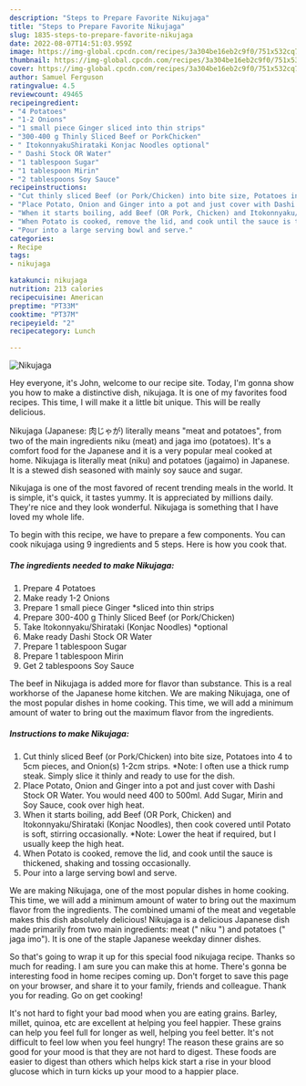 ```yaml
---
description: "Steps to Prepare Favorite Nikujaga"
title: "Steps to Prepare Favorite Nikujaga"
slug: 1835-steps-to-prepare-favorite-nikujaga
date: 2022-08-07T14:51:03.959Z
image: https://img-global.cpcdn.com/recipes/3a304be16eb2c9f0/751x532cq70/nikujaga-recipe-main-photo.jpg
thumbnail: https://img-global.cpcdn.com/recipes/3a304be16eb2c9f0/751x532cq70/nikujaga-recipe-main-photo.jpg
cover: https://img-global.cpcdn.com/recipes/3a304be16eb2c9f0/751x532cq70/nikujaga-recipe-main-photo.jpg
author: Samuel Ferguson
ratingvalue: 4.5
reviewcount: 49465
recipeingredient:
- "4 Potatoes"
- "1-2 Onions"
- "1 small piece Ginger sliced into thin strips"
- "300-400 g Thinly Sliced Beef or PorkChicken"
- " ItokonnyakuShirataki Konjac Noodles optional"
- " Dashi Stock OR Water"
- "1 tablespoon Sugar"
- "1 tablespoon Mirin"
- "2 tablespoons Soy Sauce"
recipeinstructions:
- "Cut thinly sliced Beef (or Pork/Chicken) into bite size, Potatoes into 4 to 5cm pieces, and Onion(s) 1-2cm strips. *Note: I often use a thick rump steak. Simply slice it thinly and ready to use for the dish."
- "Place Potato, Onion and Ginger into a pot and just cover with Dashi Stock OR Water. You would need 400 to 500ml. Add Sugar, Mirin and Soy Sauce, cook over high heat."
- "When it starts boiling, add Beef (OR Pork, Chicken) and Itokonnyaku/Shirataki (Konjac Noodles), then cook covered until Potato is soft, stirring occasionally. *Note: Lower the heat if required, but I usually keep the high heat."
- "When Potato is cooked, remove the lid, and cook until the sauce is thickened, shaking and tossing occasionally."
- "Pour into a large serving bowl and serve."
categories:
- Recipe
tags:
- nikujaga

katakunci: nikujaga 
nutrition: 213 calories
recipecuisine: American
preptime: "PT33M"
cooktime: "PT37M"
recipeyield: "2"
recipecategory: Lunch

---
```



![Nikujaga](https://img-global.cpcdn.com/recipes/3a304be16eb2c9f0/751x532cq70/nikujaga-recipe-main-photo.jpg)

Hey everyone, it's John, welcome to our recipe site. Today, I'm gonna show you how to make a distinctive dish, nikujaga. It is one of my favorites food recipes. This time, I will make it a little bit unique. This will be really delicious.

Nikujaga (Japanese: 肉じゃが) literally means &#34;meat and potatoes&#34;, from two of the main ingredients niku (meat) and jaga imo (potatoes). It&#39;s a comfort food for the Japanese and it is a very popular meal cooked at home. Nikujaga is literally meat (niku) and potatoes (jagaimo) in Japanese. It is a stewed dish seasoned with mainly soy sauce and sugar.

Nikujaga is one of the most favored of recent trending meals in the world. It is simple, it's quick, it tastes yummy. It is appreciated by millions daily. They're nice and they look wonderful. Nikujaga is something that I have loved my whole life.


To begin with this recipe, we have to prepare a few components. You can cook nikujaga using 9 ingredients and 5 steps. Here is how you cook that.

<!--inarticleads1-->

##### The ingredients needed to make Nikujaga:

1. Prepare 4 Potatoes
1. Make ready 1-2 Onions
1. Prepare 1 small piece Ginger *sliced into thin strips
1. Prepare 300-400 g Thinly Sliced Beef (or Pork/Chicken)
1. Take  Itokonnyaku/Shirataki (Konjac Noodles) *optional
1. Make ready  Dashi Stock OR Water
1. Prepare 1 tablespoon Sugar
1. Prepare 1 tablespoon Mirin
1. Get 2 tablespoons Soy Sauce


The beef in Nikujaga is added more for flavor than substance. This is a real workhorse of the Japanese home kitchen. We are making Nikujaga, one of the most popular dishes in home cooking. This time, we will add a minimum amount of water to bring out the maximum flavor from the ingredients. 

<!--inarticleads2-->

##### Instructions to make Nikujaga:

1. Cut thinly sliced Beef (or Pork/Chicken) into bite size, Potatoes into 4 to 5cm pieces, and Onion(s) 1-2cm strips. *Note: I often use a thick rump steak. Simply slice it thinly and ready to use for the dish.
1. Place Potato, Onion and Ginger into a pot and just cover with Dashi Stock OR Water. You would need 400 to 500ml. Add Sugar, Mirin and Soy Sauce, cook over high heat.
1. When it starts boiling, add Beef (OR Pork, Chicken) and Itokonnyaku/Shirataki (Konjac Noodles), then cook covered until Potato is soft, stirring occasionally. *Note: Lower the heat if required, but I usually keep the high heat.
1. When Potato is cooked, remove the lid, and cook until the sauce is thickened, shaking and tossing occasionally.
1. Pour into a large serving bowl and serve.


We are making Nikujaga, one of the most popular dishes in home cooking. This time, we will add a minimum amount of water to bring out the maximum flavor from the ingredients. The combined umami of the meat and vegetable makes this dish absolutely delicious! Nikujaga is a delicious Japanese dish made primarily from two main ingredients: meat (&#34; niku &#34;) and potatoes (&#34; jaga imo&#34;). It is one of the staple Japanese weekday dinner dishes. 

So that's going to wrap it up for this special food nikujaga recipe. Thanks so much for reading. I am sure you can make this at home. There's gonna be interesting food in home recipes coming up. Don't forget to save this page on your browser, and share it to your family, friends and colleague. Thank you for reading. Go on get cooking!

It's not hard to fight your bad mood when you are eating grains. Barley, millet, quinoa, etc are excellent at helping you feel happier. These grains can help you feel full for longer as well, helping you feel better. It's not difficult to feel low when you feel hungry! The reason these grains are so good for your mood is that they are not hard to digest. These foods are easier to digest than others which helps kick start a rise in your blood glucose which in turn kicks up your mood to a happier place.
